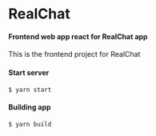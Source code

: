 # RealChat

#### Frontend web app react for RealChat app

This is the frontend project for RealChat

#### Start server

```
$ yarn start
```

#### Building app
```
$ yarn build
```

